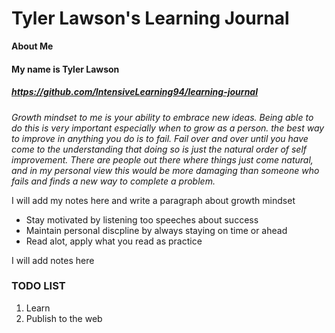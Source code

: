 # Tyler Lawson's Learning Journal

**About Me**

#### My name is Tyler Lawson 
##### https://github.com/IntensiveLearning94/learning-journal 

*Growth mindset to me is your ability to embrace new ideas. Being able to do this is very important especially when to grow as a person. the best way to improve in anything you do is to fail. Fail over and over until you have come to the understanding that doing so is just the natural order of self improvement. There are people out there where things just come natural, and in my personal view this would be more damaging than someone who fails and finds a new way to complete a problem.*

I will add my notes here and write a paragraph about growth mindset
- Stay motivated by listening too speeches about success
- Maintain personal discpline by always staying on time or ahead
- Read alot, apply what you read as practice

I will add notes here

### TODO LIST
1. Learn 
2. Publish to the web
